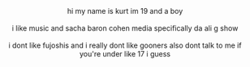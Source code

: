 <center>hi my name is kurt im 19 and a boy</center>
<br><center>i like music and sacha baron cohen media specifically da ali g show</center>
<br><center>i dont like fujoshis and i really dont like gooners also dont talk to me if you're under like 17 i guess</center>
